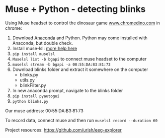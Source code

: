 # Muse + Python - detecting blinks

Using Muse headset to control the dinosaur game www.chromedino.com in chrome:
1. Download [Anaconda](https://www.anaconda.com/distribution/#download-section) and Python. Python may come installed with Anaconda, but double check. 
2. Install muse-lsl: [more help here](https://github.com/alexandrebarachant/muse-lsl)
3. ```pip install muselsl```
4. ```Muselsl list -b bgapi``` to connect muse headset to the computer 
5. ```muselsl stream -b bgapi -a 00:55:DA:B3:81:73```
6. Download blinks folder and extract it somewhere on the computer
	- blinks.py
	- utils.py
	- blinkFilter.py
8. In new anaconda prompt, navigate to the blinks folder
9. ```pip install pyautogui```
10. ```python blinks.py```  

Our muse address: 00:55:DA:B3:81:73

To record data, connect muse and then run
```muselsl record --duration 60```


Project resources:
https://github.com/urish/eeg-explorer
                                                          
